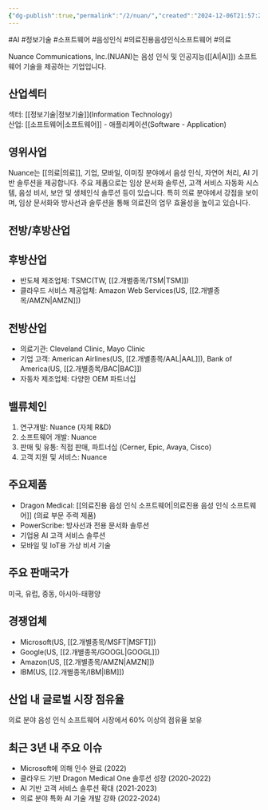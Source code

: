 ```yaml
---
{"dg-publish":true,"permalink":"/2/nuan/","created":"2024-12-06T21:57:24.981+09:00","updated":"2025-07-29T21:37:04.994+09:00"}
---
```


#AI #정보기술 #소프트웨어 #음성인식 #의료진용음성인식소프트웨어 #의료

Nuance Communications, Inc.(NUAN)는 음성 인식 및 인공지능([[AI\|AI]]) 소프트웨어 기술을 제공하는 기업입니다.

## 산업섹터

섹터: [[정보기술\|정보기술]](Information Technology)  
산업: [[소프트웨어\|소프트웨어]] - 애플리케이션(Software - Application)

## 영위사업

Nuance는 [[의료\|의료]], 기업, 모바일, 이미징 분야에서 음성 인식, 자연어 처리, AI 기반 솔루션을 제공합니다. 주요 제품으로는 임상 문서화 솔루션, 고객 서비스 자동화 시스템, 음성 비서, 보안 및 생체인식 솔루션 등이 있습니다. 특히 의료 분야에서 강점을 보이며, 임상 문서화와 방사선과 솔루션을 통해 의료진의 업무 효율성을 높이고 있습니다.

## 전방/후방산업

## 후방산업

- 반도체 제조업체: TSMC(TW, [[2.개별종목/TSM\|TSM]])
- 클라우드 서비스 제공업체: Amazon Web Services(US, [[2.개별종목/AMZN\|AMZN]])

## 전방산업

- 의료기관: Cleveland Clinic, Mayo Clinic
- 기업 고객: American Airlines(US, [[2.개별종목/AAL\|AAL]]), Bank of America(US, [[2.개별종목/BAC\|BAC]])
- 자동차 제조업체: 다양한 OEM 파트너십

## 밸류체인

1. 연구개발: Nuance (자체 R&D)
2. 소프트웨어 개발: Nuance
3. 판매 및 유통: 직접 판매, 파트너십 (Cerner, Epic, Avaya, Cisco)
4. 고객 지원 및 서비스: Nuance

## 주요제품

- Dragon Medical: [[의료진용 음성 인식 소프트웨어\|의료진용 음성 인식 소프트웨어]] (의료 부문 주력 제품)
- PowerScribe: 방사선과 전용 문서화 솔루션
- 기업용 AI 고객 서비스 솔루션
- 모바일 및 IoT용 가상 비서 기술

## 주요 판매국가

미국, 유럽, 중동, 아시아-태평양

## 경쟁업체

- Microsoft(US, [[2.개별종목/MSFT\|MSFT]])
- Google(US, [[2.개별종목/GOOGL\|GOOGL]])
- Amazon(US, [[2.개별종목/AMZN\|AMZN]])
- IBM(US, [[2.개별종목/IBM\|IBM]])

## 산업 내 글로벌 시장 점유율

의료 분야 음성 인식 소프트웨어 시장에서 60% 이상의 점유율 보유

## 최근 3년 내 주요 이슈

- Microsoft에 의해 인수 완료 (2022)
- 클라우드 기반 Dragon Medical One 솔루션 성장 (2020-2022)
- AI 기반 고객 서비스 솔루션 확대 (2021-2023)
- 의료 분야 특화 AI 기술 개발 강화 (2022-2024)